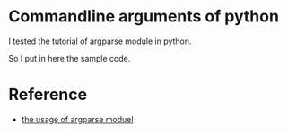 # Commandline arguments of python 

 I tested the tutorial of argparse module in python.
 
 So I put in here the sample code. 
 
 # Reference
 
  - [the usage of argparse moduel](https://docs.python.org/2/howto/argparse.html#argparse-tutorial)
